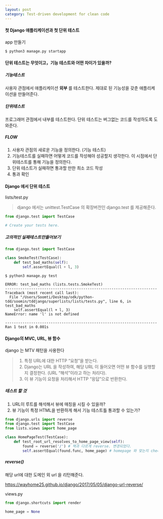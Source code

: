 ```yaml
---
layout: post
category: Test-driven development for clean code
---
```


#### 첫 Django 애플리케이션과 첫 단위 테스트

app 만들기

```python
$ python3 manage.py startapp
```



#### 단위 테스트는 무엇이고，기능 테스트와 어떤 차이가 있을까?

##### 기능테스트

사용자 관점에서 애플리케이션 __외부__ 를 테스트한다. 제대로 된 기능성을 갖춘 애플리케이션을 만들어준다.

##### 단위테스트

프로그래머 관점에서 내부를 테스트한다. 단위 테스트는 버그없는 코드를 작성하도록 도와준다.

##### FLOW

1. 사용자 관점의 새로운 기능을 정의한다. (기능 테스트)
2. 기능테스트를 실패하면 어떻게 코드를 작성해야 성공할지 생각한다. 이 시점에서 단위테스트를 통해 기능을 정의한다.
3. 단위 테스트가 실패하면 통과할 만한 최소 코드 작성 
4. 통과 확인



#### Django 에서 단위 테스트

lists/test.py

> django 에서는 unittest.TestCase 의 확장버전인 django.test 를 제공해준다.

```python
from django.test import TestCase

# Create your tests here.

```



##### 고의적인 실패테스트만들어보기

```python
from django.test import TestCase

class SmokeTest(TestCase):
    def test_bad_maths(self): 
    	self.assertEqual(l + l, 3)
```

```python
$ python3 manage.py test
```

```
ERROR: test_bad_maths (lists.tests.SmokeTest)
----------------------------------------------------------------------
Traceback (most recent call last):
  File "/Users/Soomti/Desktop/odk/python-tdd/soomin/tddjango/superlists/lists/tests.py", line 6, in test_bad_maths
    self.assertEqual(l + l, 3)
NameError: name 'l' is not defined

----------------------------------------------------------------------
Ran 1 test in 0.001s

```





#### Django의 MVC, URL, 뷰 함수

django 는 MTV 패턴을 사용한다

> 1. 특정 URL에 대한 HTTP “요청”을 받는다.
> 2.  Django는 URL 을 작성하여, 해당 URL 이 들어오면  어떤 뷰 함수를 실행할지 결정한다. (URL “해석”이라고 하는 처리다). 
> 3. 이 뷰 기능이 요청을 처리해서 HTTP “응답”으로 반환한다. 



##### 테스트 할 것

1. URL이 루트를 해석해서 뷰에 매칭을 시킬 수 있을까?
2. 뷰 기능이 특정 HTML을 반환하게 해서 기능 테스트틀 통과할 수 있는가?

```python
from django.urls import reverse
from django.test import TestCase
from lists.views import home_page

class HomePageTest(TestCase):
    def test_root_url_resolves_to_home_page_view(self): 
        found = reverse('/') # 책과 다르게 reverse. 변경되었다.
        self.assertEqual(found.func, home_page) # homepage 와 맞는지 check
```

##### reverse()

해당 url에 대한 도메인 외 url 을 리턴해준다.

https://wayhome25.github.io/django/2017/05/05/django-url-reverse/





views.py

```python
from django.shortcuts import render

home_page = None
```